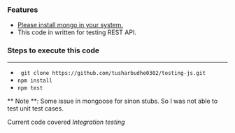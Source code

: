 ### Features

- [Please install mongo in your system.](https://www.mongodb.com/download-center)
- This code in written for testing REST API.


### Steps to execute this code
----
- ` git clone https://github.com/tusharbudhe0302/testing-js.git` 
- `npm install`
- `npm test`

** Note **: Some issue in mongoose for sinon stubs. So I was not able to test unit test cases. 

Current code covered *Integration testing*

